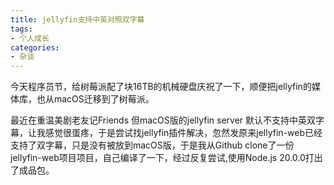 ```yaml
---
title: jellyfin支持中英对照双字幕
tags:
- 个人成长
categories:
- 杂谈
---
```




今天程序员节，给树莓派配了块16TB的机械硬盘庆祝了一下，顺便把jellyfin的媒体库，也从macOS迁移到了树莓派。



最近在重温美剧老友记Friends 但macOS版的jellyfin server 默认不支持中英双字幕，让我感觉很蛋疼，于是尝试找jellyfin插件解决，忽然发原来jellyfin-web已经支持了双字幕，只是没有被放到macOS版，于是我从Github clone了一份 jellyfin-web项目项目，自己编译了一下，经过反复尝试,使用Node.js 20.0.0打出了成品包。



